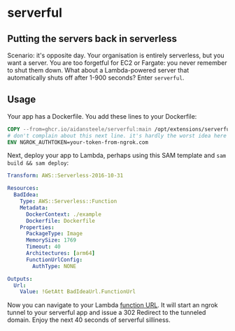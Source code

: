 # serverful

## Putting the servers back in serverless

Scenario: it's opposite day. Your organisation is entirely serverless, but you
want a server. You are too forgetful for EC2 or Fargate: you never remember to
shut them down. What about a Lambda-powered server that automatically shuts off
after 1-900 seconds? Enter `serverful`.

## Usage

Your app has a Dockerfile. You add these lines to your Dockerfile:

```dockerfile
COPY --from=ghcr.io/aidansteele/serverful:main /opt/extensions/serverful /opt/extensions/serverful
# don't complain about this next line. it's hardly the worst idea here
ENV NGROK_AUTHTOKEN=your-token-from-ngrok.com 
```

Next, deploy your app to Lambda, perhaps using this SAM template and 
`sam build && sam deploy`:

```yaml
Transform: AWS::Serverless-2016-10-31

Resources:
  BadIdea:
    Type: AWS::Serverless::Function
    Metadata:
      DockerContext: ./example
      Dockerfile: Dockerfile
    Properties:
      PackageType: Image
      MemorySize: 1769
      Timeout: 40
      Architectures: [arm64]
      FunctionUrlConfig:
        AuthType: NONE

Outputs:
  Url:
    Value: !GetAtt BadIdeaUrl.FunctionUrl
```

Now you can navigate to your Lambda [function URL][furl]. It will start an ngrok
tunnel to your serverful app and issue a 302 Redirect to the tunneled domain. 
Enjoy the next 40 seconds of serverful silliness.

[furl]: https://docs.aws.amazon.com/lambda/latest/dg/lambda-urls.html
